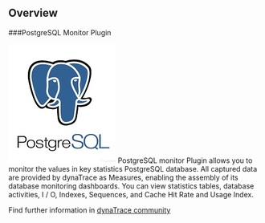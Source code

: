 ## Overview

###PostgreSQL Monitor Plugin

![images/icon.jpg](images/icon.jpg)
PostgreSQL monitor Plugin allows you to monitor the values in key statistics PostgreSQL database. All captured data are provided by dynaTrace as Measures, enabling the assembly of its database monitoring dashboards. You can view statistics tables, database activities, I / O, Indexes, Sequences, and Cache Hit Rate and Usage Index.

Find further information in [dynaTrace community](https://community.compuwareapm.com/community/display/DL/PostgreSQL+Monitor+Plugin) 
